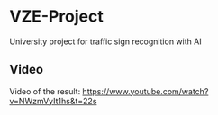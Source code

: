# VZE-Project

University project for traffic sign recognition with AI

## Video

Video of the result:  https://www.youtube.com/watch?v=NWzmVyIt1hs&t=22s


